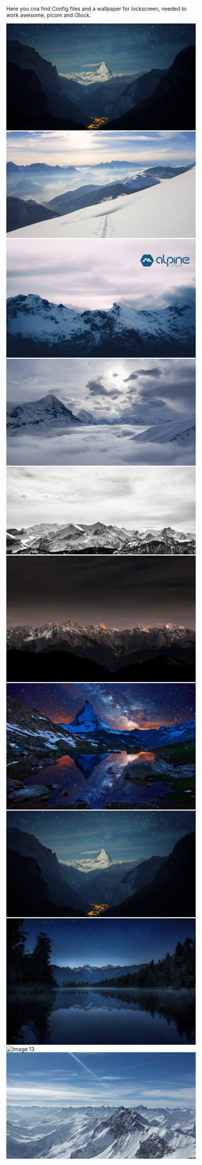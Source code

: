 Here you cna find Config files and a wallpaper for lockscreen, needed to work awesome, picom and i3lock.


![Image 1](wallpaperflare.com_wallpaper(6).jpg)
![Image 3](wallpaperflare.com_wallpaper.jpg)
![Image 5](Alpine-Linux-2560x1600.png)
![Image 6](wallpaperflare.com_wallpaper(1).jpg)
![Image 7](wallpaperflare.com_wallpaper(2).jpg)
![Image 8](wallpaperflare.com_wallpaper(3).jpg)
![Image 10](wallpaperflare.com_wallpaper(5).jpg)
![Image 11](wallpaperflare.com_wallpaper(6).jpg)
![Image 12](wallpaperflare.com_wallpaper(7).jpg)
![Image 13](wp14035858-alpine-linux-wallpapers.jpg)
![Image 14](wp14035882-alpine-linux-wallpapers.jpg)

